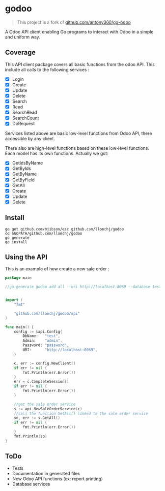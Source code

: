 # godoo

> This project is a fork of [github.com/antony360/go-odoo](https://github.com/antony360/go-odoo)

A Odoo API client enabling Go programs to interact with Odoo in a simple and uniform way.

## Coverage

This API client package covers all basic functions from the odoo API.
This include all calls to the following services :

- [x] Login
- [x] Create
- [x] Update
- [x] Delete
- [x] Search
- [x] Read
- [x] SearchRead
- [x] SearchCount
- [x] DoRequest

Services listed above are basic low-level functions from Odoo API, there accessible by any client.

There also are high-level functions based on these low-level functions. Each model has its own functions.
Actually we got:

- [x] GetIdsByName
- [x] GetByIds
- [x] GetByName
- [x] GetByField
- [x] GetAll
- [x] Create
- [x] Update
- [x] Delete

## Install

```
go get github.com/mjibson/esc github.com/llonchj/godoo
cd $GOPATH/github.com/llonchj/godoo
go generate
go install
```

## Using the API

This is an example of how create a new sale order :

```go
package main

//go:generate godoo add all --uri http://localhost:8069 --database test --username admin --password password


import (
	"fmt"

	"github.com/llonchj/godoo/api"
)

func main() {
	config := &api.Config{
		DbName:   "test",
		Admin:    "admin",
		Password: "password",
		URI:      "http://localhost:8069",
	}

	c, err := config.NewClient()
	if err != nil {
		fmt.Println(err.Error())
	}
	err = c.CompleteSession()
	if err != nil {
		fmt.Println(err.Error())
	}

	//get the sale order service
	s := api.NewSaleOrderService(c)
	//call the function GetAll() linked to the sale order service
	so, err := s.GetAll()
	if err != nil {
		fmt.Println(err.Error())
	}
	fmt.Println(so)
}
```

## ToDo

- Tests
- Documentation in generated files
- New Odoo API functions (ex: report printing)
- Database services
